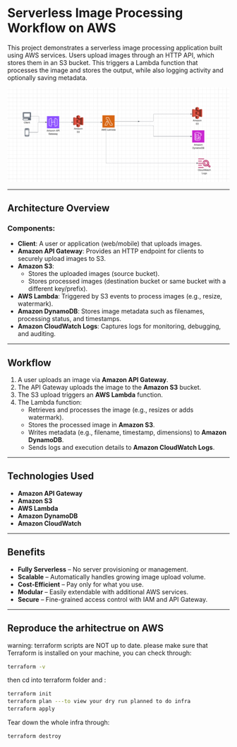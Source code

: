 # Serverless Image Processing Workflow on AWS

This project demonstrates a serverless image processing application built using AWS services. Users upload images through an HTTP API, which stores them in an S3 bucket. This triggers a Lambda function that processes the image and stores the output, while also logging activity and optionally saving metadata.

![Architecture Diagram](Capture1.PNG)

---

## Architecture Overview

### Components:
- **Client**: A user or application (web/mobile) that uploads images.
- **Amazon API Gateway**: Provides an HTTP endpoint for clients to securely upload images to S3.
- **Amazon S3**: 
  - Stores the uploaded images (source bucket).
  - Stores processed images (destination bucket or same bucket with a different key/prefix).
- **AWS Lambda**: Triggered by S3 events to process images (e.g., resize, watermark).
- **Amazon DynamoDB**: Stores image metadata such as filenames, processing status, and timestamps.
- **Amazon CloudWatch Logs**: Captures logs for monitoring, debugging, and auditing.

---

## Workflow

1. A user uploads an image via **Amazon API Gateway**.
2. The API Gateway uploads the image to the **Amazon S3** bucket.
3. The S3 upload triggers an **AWS Lambda** function.
4. The Lambda function:
   - Retrieves and processes the image (e.g., resizes or adds watermark).
   - Stores the processed image in **Amazon S3**.
   - Writes metadata (e.g., filename, timestamp, dimensions) to **Amazon DynamoDB**.
   - Sends logs and execution details to **Amazon CloudWatch Logs**.

---

## Technologies Used

- **Amazon API Gateway**
- **Amazon S3**
- **AWS Lambda**
- **Amazon DynamoDB**
- **Amazon CloudWatch**

---

## Benefits

- **Fully Serverless** – No server provisioning or management.
- **Scalable** – Automatically handles growing image upload volume.
- **Cost-Efficient** – Pay only for what you use.
- **Modular** – Easily extendable with additional AWS services.
- **Secure** – Fine-grained access control with IAM and API Gateway.

---
## Reproduce the arhitectrue on AWS

warning: terraform scripts are NOT up to date.
please make sure that Terraform is installed on your machine, you can check through:
```bash
terraform -v
```
then cd into terraform folder and :
```bash
terraform init
terraform plan ---to view your dry run planned to do infra
terraform apply
```
Tear down the whole infra through:
```bash
terraform destroy
```






